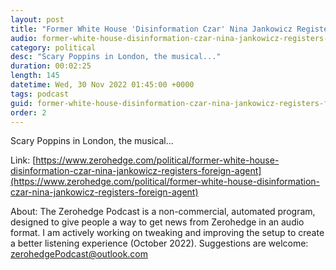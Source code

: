 ```yaml
---
layout: post
title: "Former White House 'Disinformation Czar' Nina Jankowicz Registers As Foreign Agent"
audio: former-white-house-disinformation-czar-nina-jankowicz-registers-foreign-agent-0
category: political
desc: "Scary Poppins in London, the musical..."
duration: 00:02:25
length: 145
datetime: Wed, 30 Nov 2022 01:45:00 +0000
tags: podcast
guid: former-white-house-disinformation-czar-nina-jankowicz-registers-foreign-agent-0
order: 2
---
```

Scary Poppins in London, the musical...

Link: [https://www.zerohedge.com/political/former-white-house-disinformation-czar-nina-jankowicz-registers-foreign-agent](https://www.zerohedge.com/political/former-white-house-disinformation-czar-nina-jankowicz-registers-foreign-agent)

About: The Zerohedge Podcast is a non-commercial, automated program, designed to give people a way to get news from Zerohedge in an audio format.  I am actively working on tweaking and improving the setup to create a better listening experience (October 2022).  Suggestions are welcome: [zerohedgePodcast@outlook.com](mailto:zerohedgePodcast@outlook.com)